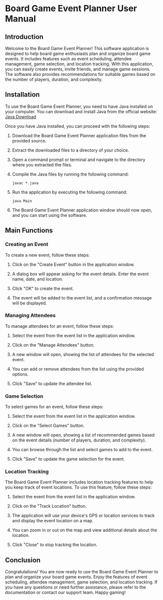 # Board Game Event Planner User Manual

## Introduction

Welcome to the Board Game Event Planner! This software application is designed to help board game enthusiasts plan and organize board game events. It includes features such as event scheduling, attendee management, game selection, and location tracking. With this application, you can easily create events, invite friends, and manage game sessions. The software also provides recommendations for suitable games based on the number of players, duration, and complexity.

## Installation

To use the Board Game Event Planner, you need to have Java installed on your computer. You can download and install Java from the official website: [Java Download](https://www.java.com/en/download/)

Once you have Java installed, you can proceed with the following steps:

1. Download the Board Game Event Planner application files from the provided source.

2. Extract the downloaded files to a directory of your choice.

3. Open a command prompt or terminal and navigate to the directory where you extracted the files.

4. Compile the Java files by running the following command:

   ```
   javac *.java
   ```

5. Run the application by executing the following command:

   ```
   java Main
   ```

6. The Board Game Event Planner application window should now open, and you can start using the software.

## Main Functions

### Creating an Event

To create a new event, follow these steps:

1. Click on the "Create Event" button in the application window.

2. A dialog box will appear asking for the event details. Enter the event name, date, and location.

3. Click "OK" to create the event.

4. The event will be added to the event list, and a confirmation message will be displayed.

### Managing Attendees

To manage attendees for an event, follow these steps:

1. Select the event from the event list in the application window.

2. Click on the "Manage Attendees" button.

3. A new window will open, showing the list of attendees for the selected event.

4. You can add or remove attendees from the list using the provided options.

5. Click "Save" to update the attendee list.

### Game Selection

To select games for an event, follow these steps:

1. Select the event from the event list in the application window.

2. Click on the "Select Games" button.

3. A new window will open, showing a list of recommended games based on the event details (number of players, duration, and complexity).

4. You can browse through the list and select games to add to the event.

5. Click "Save" to update the game selection for the event.

### Location Tracking

The Board Game Event Planner includes location tracking features to help you keep track of event locations. To use this feature, follow these steps:

1. Select the event from the event list in the application window.

2. Click on the "Track Location" button.

3. The application will use your device's GPS or location services to track and display the event location on a map.

4. You can zoom in or out on the map and view additional details about the location.

5. Click "Close" to stop tracking the location.

## Conclusion

Congratulations! You are now ready to use the Board Game Event Planner to plan and organize your board game events. Enjoy the features of event scheduling, attendee management, game selection, and location tracking. If you have any questions or need further assistance, please refer to the documentation or contact our support team. Happy gaming!